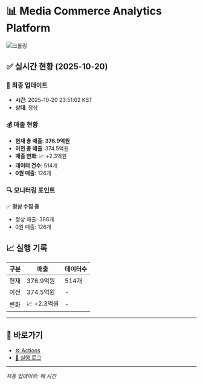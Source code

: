 # 📊 Media Commerce Analytics Platform

![크롤링](https://img.shields.io/badge/크롤링-정상-green)

## ✅ 실시간 현황 (2025-10-20)

### 📍 최종 업데이트
- **시간**: 2025-10-20 23:51:02 KST
- **상태**: 정상

### 💰 매출 현황
- **현재 총 매출**: **376.9억원**
- **이전 총 매출**: 374.5억원
- **매출 변화**: 📈 +2.3억원
- **데이터 건수**: 514개
- **0원 매출**: 126개

### 🔍 모니터링 포인트

✅ **정상 수집 중**
- 정상 매출: 388개
- 0원 매출: 126개


## 📈 실행 기록

| 구분 | 매출 | 데이터수 |
|------|------|----------|
| 현재 | 376.9억원 | 514개 |
| 이전 | 374.5억원 | - |
| 변화 | 📈 +2.3억원 | - |

---

## 🔗 바로가기

- [⚙️ Actions](../../actions)
- [📝 실행 로그](../../actions/workflows/daily_scraping.yml)

---

*자동 업데이트: 매 시간*
